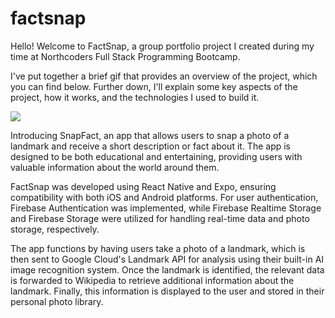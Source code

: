 # factsnap

Hello! Welcome to FactSnap, a group portfolio project I created during my time at Northcoders Full Stack Programming Bootcamp.

I've put together a brief gif that provides an overview of the project, which you can find below. Further down, I'll explain some key aspects of the project, how it works, and the technologies I used to build it.

![](snapfact-preview.gif)


Introducing SnapFact, an app that allows users to snap a photo of a landmark and receive a short description or fact about it. The app is designed to be both educational and entertaining, providing users with valuable information about the world around them.

FactSnap was developed using React Native and Expo, ensuring compatibility with both iOS and Android platforms. For user authentication, Firebase Authentication was implemented, while Firebase Realtime Storage and Firebase Storage were utilized for handling real-time data and photo storage, respectively.

The app functions by having users take a photo of a landmark, which is then sent to Google Cloud's Landmark API for analysis using their built-in AI image recognition system. Once the landmark is identified, the relevant data is forwarded to Wikipedia to retrieve additional information about the landmark. Finally, this information is displayed to the user and stored in their personal photo library.
